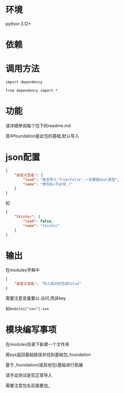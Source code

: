 # 环境

python 3.12+

# 依赖

# 调用方法

`import dependency`

`from dependency import *`

# 功能

请详细参阅每个包下的readme.md

其中foundation是此包的基础,默认导入

# json配置

```json
{
    "自定义包名": {
        "load": "是否导入'True/False',一定要是bool类型",
        "name": "原包名(不必带_)"
    }
}
```
如
```json
{
    "tkinter": {
        "load": false,
        "name": "tkinter"
    }
}
```

# 输出

在modules字典中

```json
{
    "自定义包名": "导入成功的包或False"
}
```

需要注意变量要以.访问,而非key

如`modules["xxx"].xxx`

# 模块编写事项
在modules目录下新建一个文件夹

用sys返回基础路径并找到基础包_foundation

基于_foundation(或其他包)基础进行拓展

请手动测试是否正常导入

需要注意包名前面要加_
